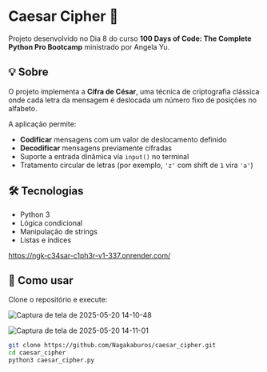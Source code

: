 # Caesar Cipher 🔐  
Projeto desenvolvido no Dia 8 do curso **100 Days of Code: The Complete Python Pro Bootcamp** ministrado por Angela Yu.

## 💡 Sobre  
O projeto implementa a **Cifra de César**, uma técnica de criptografia clássica onde cada letra da mensagem é deslocada um número fixo de posições no alfabeto.

A aplicação permite:
- **Codificar** mensagens com um valor de deslocamento definido
- **Decodificar** mensagens previamente cifradas
- Suporte a entrada dinâmica via `input()` no terminal
- Tratamento circular de letras (por exemplo, `'z'` com shift de `1` vira `'a'`)

## 🛠️ Tecnologias  
- Python 3  
- Lógica condicional  
- Manipulação de strings  
- Listas e índices

https://ngk-c34sar-c1ph3r-v1-337.onrender.com/

## 🚀 Como usar  
Clone o repositório e execute:

![Captura de tela de 2025-05-20 14-10-48](https://github.com/user-attachments/assets/6c9b434e-8e69-473b-a146-9cb2a70873b0)

![Captura de tela de 2025-05-20 14-11-01](https://github.com/user-attachments/assets/9db7e2f8-dbd1-45a3-9cc4-f16772c5e06e)



```bash
git clone https://github.com/Nagakaburos/caesar_cipher.git
cd caesar_cipher
python3 caesar_cipher.py
